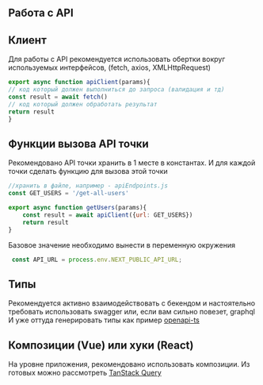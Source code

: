 ## Работа с API

## Клиент
Для работы с API рекомендуется использовать обертки вокруг используемых интерфейсов, (fetch, axios, XMLHttpRequest)

```javascript
export async function apiClient(params){
// код который должен выполниться до запроса (валидация и тд)
const result = await fetch()
// код который должен обработать результат
return result
}
```
## Функции вызова API точки

Рекомендовано API точки хранить в 1 месте в константах. И для каждой точки сделать функцию для вызова этой точки

```javascript
//хранить в файле, например - apiEndpoints.js
const GET_USERS = '/get-all-users'

export async function getUsers(params){
	const result = await apiClient({url: GET_USERS})
	return result
}
```
Базовое значение необходимо вынести в переменную окружения
```javascript
 const API_URL = process.env.NEXT_PUBLIC_API_URL;
```
## Типы

Рекомендуется активно взаимодействовать с бекендом и настоятельно требовать использовать swagger или, если вам
сильно повезет, graphql
И уже оттуда генерировать типы как пример [openapi-ts](https://github.com/hey-api/openapi-ts)

## Композиции (Vue) или хуки (React)

На уровне приложения, рекомендовано использовать композиции. Из готовых можно рассмотреть [TanStack Query](https://tanstack.com/query/latest)
